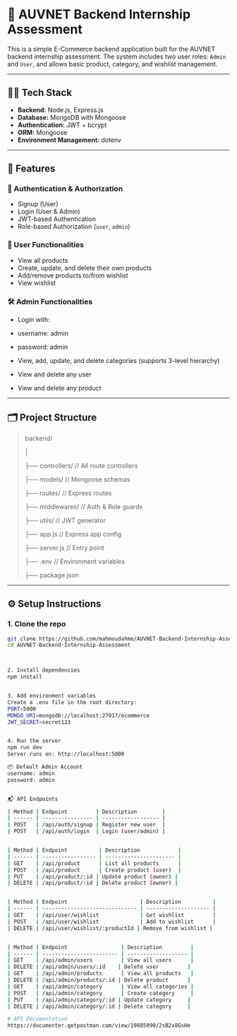 # 🛒 AUVNET Backend Internship Assessment

This is a simple E-Commerce backend application built for the AUVNET backend internship assessment. The system includes two user roles: `Admin` and `User`, and allows basic product, category, and wishlist management.

---

## 🧑‍💻 Tech Stack

- **Backend:** Node.js, Express.js
- **Database:** MongoDB with Mongoose
- **Authentication:** JWT + bcrypt
- **ORM:** Mongoose
- **Environment Management:** dotenv

---

## 🚀 Features

### 🔐 Authentication & Authorization

- Signup (User)
- Login (User & Admin)
- JWT-based Authentication
- Role-based Authorization (`user`, `admin`)

### 👤 User Functionalities

- View all products
- Create, update, and delete their own products
- Add/remove products to/from wishlist
- View wishlist

### 🛠️ Admin Functionalities

- Login with:
- username: admin
- password: admin

- View, add, update, and delete categories (supports 3-level hierarchy)
- View and delete any user
- View and delete any product

---

## 🗂️ Project Structure
> backend/
> 
> │
> 
> ├── controllers/ // All route controllers
> 
> ├── models/ // Mongoose schemas
> 
> ├── routes/ // Express routes
> 
> ├── middlewares/ // Auth & Role guards
> 
> ├── utils/ // JWT generator
> 
> ├── app.js // Express app config
> 
> ├── server.js // Entry point
> 
> ├── .env // Environment variables
> 
> ├── package.json


---

## ⚙️ Setup Instructions

### 1. Clone the repo

```bash
git clone https://github.com/mahmoudahme/AUVNET-Backend-Internship-Assessment.git
cd AUVNET-Backend-Internship-Assessment



2. Install dependencies
npm install


3. Add environment variables
Create a .env file in the root directory:
PORT=5000
MONGO_URI=mongodb://localhost:27017/ecommerce
JWT_SECRET=secret123


4. Run the server
npm run dev
Server runs on: http://localhost:5000

📦 Default Admin Account
username: admin
password: admin


📬 API Endpoints

| Method | Endpoint         | Description        |
| ------ | ---------------- | ------------------ |
| POST   | /api/auth/signup | Register new user  |
| POST   | /api/auth/login  | Login (user/admin) |


| Method | Endpoint          | Description            |
| ------ | ----------------- | ---------------------- |
| GET    | /api/product      | List all products      |
| POST   | /api/product      | Create product (user)  |
| PUT    | /api/product/:id | Update product (owner) |
| DELETE | /api/product/:id | Delete product (owner) |


| Method | Endpoint                       | Description          |
| ------ | ------------------------------ | -------------------- |
| GET    | /api/user/wishlist             | Get wishlist         |
| POST   | /api/user/wishlist             | Add to wishlist      |
| DELETE | /api/user/wishlist/:productId | Remove from wishlist |


| Method | Endpoint                 | Description         |
| ------ | ------------------------ | ------------------- |
| GET    | /api/admin/users         | View all users      |
| DELETE | /api/admin/users/:id    | Delete user         |
| GET    | /api/admin/products      | View all products   |
| DELETE | /api/admin/products/:id | Delete product      |
| GET    | /api/admin/category      | View all categories |
| POST   | /api/admin/category      | Create category     |
| PUT    | /api/admin/category/:id | Update category     |
| DELETE | /api/admin/category/:id | Delete category     |

# API Documentation
https://documenter.getpostman.com/view/19885090/2sB2x8GsHe
